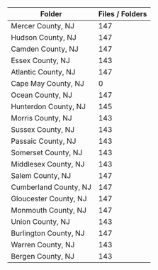 | Folder                |   Files / Folders |
|-----------------------|-------------------|
| Mercer County, NJ     |               147 |
| Hudson County, NJ     |               147 |
| Camden County, NJ     |               147 |
| Essex County, NJ      |               143 |
| Atlantic County, NJ   |               147 |
| Cape May County, NJ   |                 0 |
| Ocean County, NJ      |               147 |
| Hunterdon County, NJ  |               145 |
| Morris County, NJ     |               143 |
| Sussex County, NJ     |               143 |
| Passaic County, NJ    |               143 |
| Somerset County, NJ   |               143 |
| Middlesex County, NJ  |               143 |
| Salem County, NJ      |               147 |
| Cumberland County, NJ |               147 |
| Gloucester County, NJ |               147 |
| Monmouth County, NJ   |               147 |
| Union County, NJ      |               143 |
| Burlington County, NJ |               147 |
| Warren County, NJ     |               143 |
| Bergen County, NJ     |               143 |